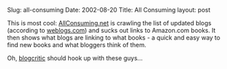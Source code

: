 Slug: all-consuming
Date: 2002-08-20
Title: All Consuming
layout: post

This is most cool: <a href="http://www.allconsuming.net/">AllConsuming.net</a> is crawling the list of updated blogs (according to <a href="http://www.weblogs.com">weblogs.com</a>) and sucks out links to Amazon.com books. It then shows what blogs are linking to what books - a quick and easy way to find new books and what bloggers think of them.

Oh, <a href="http://www.blogcritic.com">blogcritic</a> should hook up with these guys...
